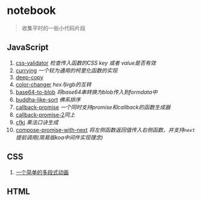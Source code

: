 # notebook

> 收集平时的一些小代码片段

## JavaScript

1. [css-validator](./javascript/css-validator.js) *检查传入函数的CSS key 或者 value是否有效*
2. [currying](./javascript/currying.js) *一个较为通用的柯里化函数的实现*
3. [deep-copy](./javascript/deep-copy.js)
4. [color-changer](./javascript/color-changer.js) *hex与rgb的互转*
3. [base64-to-blob](./javascript/base64-2-blob.js) *将base64串转换为blob传入到formdata中*
6. [buddha-like-sort](./javascript/buddha-like-sort.js) *佛系排序*
5. [callback-promise](./javascript/callback-promise.js) *一个同时支持promise和callback的函数生成器*
8. [callback-promise-2](./javascript/callback-promise-2.js)*同上*
9. [cfkj](./javascript/cfkj.js) *乘法口诀生成*
10. [compose-promise-with-next](./compose-promise-with-next.js)
 *将左侧函数返回值传入右侧函数，并支持`next`提前调用(简易版koa中间件实现理念)*
## CSS

1. [一个简单的多段式动画](./html/animate.html)

## HTML
